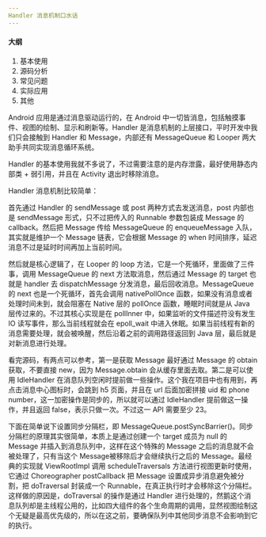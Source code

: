```yaml
---
Handler 消息机制口水话
---
```


#### 大纲

1. 基本使用
2. 源码分析
3. 常见问题
4. 实际应用
5. 其他

Android 应用是通过消息驱动运行的，在 Android 中一切皆消息，包括触摸事件、视图的绘制、显示和刷新等。Handler 是消息机制的上层接口，平时开发中我们只会接触到 Handler 和 Message，内部还有 MessageQueue 和 Looper 两大助手共同实现消息循环系统。

Handler 的基本使用我就不多说了，不过需要注意的是内存泄露，最好使用静态内部类 + 弱引用，并且在 Activity 退出时移除消息。

Handler 消息机制比较简单：

首先通过 Handler 的 sendMessage 或 post 两种方式去发送消息，post 内部也是 sendMessage 形式，只不过把传入的 Runnable 参数包装成 Message 的 callback。然后把 Message 传给 MessageQueue 的 enqueueMessage 入队，其实就是维护一个 Message 链表，它会根据 Message 的 when 时间排序，延迟消息不过是延时时间再加上当前时间。

然后就是核心逻辑了，在 Looper 的 loop 方法，它是一个死循环，里面做了三件事，调用 MessageQueue 的 next 方法取消息，然后通过 Message 的 target 也就是 handler 去 dispatchMessage 分发消息，最后回收消息。MessageQueue 的 next 也是一个死循环，首先会调用 nativePollOnce 函数，如果没有消息或者处理时间未到，就会阻塞在 Native 层的 pollOnce 函数，睡眠时间就是从 Java 层传过来的。不过其核心实现是在 pollInner 中，如果监听的文件描述符没有发生 IO 读写事件，那么当前线程就会在 epoll_wait 中进入休眠。如果当前线程有新的消息需要处理，就会被唤醒，然后沿着之前的调用路径返回到 Java 层，最后就是对新消息进行处理。

看完源码，有两点可以参考，第一是获取 Message 最好通过 Message 的 obtain 获取，不要直接 new，因为 Message.obtain 会从缓存里面去取。第二是可以使用 IdleHandler 在消息队列空闲时提前做一些操作。这个我在项目中也有用到，再点击消息中心图标时，会跳到 h5 页面，并且在 url 后面加密拼接 uid 和 phone number，这一加密操作是同步的，所以就可以通过 IdleHandler 提前做这一操作，并且返回 false，表示只做一次。不过这一 API 需要至少 23。

下面在简单说下设置同步分隔栏，即 MessageQueue.postSyncBarrier()。同步分隔栏的原理其实很简单，本质上是通过创建一个 target 成员为 null 的 Message 并插入到消息队列中，这样在这个特殊的 Message 之后的消息就不会被处理了，只有当这个 Message被移除后才会继续执行之后的 Message。最经典的实现就 ViewRootImpl 调用 scheduleTraversals 方法进行视图更新时使用，它通过 Choreographer postCallback 把 Message 设置成异步消息避免被分割，把 doTraversal 封装成一个 Runnable，在真正执行时才会移除这个分隔栏。这样做的原因是，doTraversal 的操作是通过 Handler 进行处理的，然鹅这个消息队列却是主线程公用的，比如四大组件的各个生命周期的调用，显然视图绘制这个无疑是最高优先级的，所以在这之前，要确保队列中其他同步消息不会影响到它的执行。